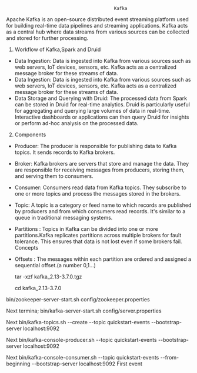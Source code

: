                                              Kafka
Apache Kafka is an open-source distributed event streaming platform used for building real-time data pipelines and streaming applications. Kafka acts as a central hub where data streams from various sources can be collected and stored for further processing.
1. Workflow of Kafka,Spark and Druid
* Data Ingestion: Data is ingested into Kafka from various sources such as web servers, IoT devices, sensors, etc. Kafka acts as a centralized message broker for these streams of data.
* Data Ingestion: Data is ingested into Kafka from various sources such as web servers, IoT devices, sensors, etc. Kafka acts as a centralized message broker for these streams of data.
* Data Storage and Querying with Druid: The processed data from Spark can be stored in Druid for real-time analytics. Druid is particularly useful for aggregating and querying large volumes of data in real-time. Interactive dashboards or applications can then query Druid for insights or perform ad-hoc analysis on the processed data.
2. Components
* Producer: The producer is responsible for publishing data to Kafka topics. It sends records to Kafka brokers.
* Broker: Kafka brokers are servers that store and manage the data. They are responsible for receiving messages from producers, storing them, and serving them to consumers.
* Consumer: Consumers read data from Kafka topics. They subscribe to one or more topics and process the messages stored in the brokers.
* Topic: A topic is a category or feed name to which records are published by producers and from which consumers read records. It's similar to a queue in traditional messaging systems.
* Partitions : Topics in Kafka can be divided into one or more partitions.Kafka replicates partitions across multiple brokers for fault tolerance. This ensures that data is not lost even if some brokers fail.
Concepts
* Offsets : The messages within each partition are ordered and assigned a sequential offset.(a number 0,1...)

  
   tar -xzf kafka_2.13-3.7.0.tgz

   cd kafka_2.13-3.7.0

bin/zookeeper-server-start.sh config/zookeeper.properties

Next termina;
bin/kafka-server-start.sh config/server.properties

Next
bin/kafka-topics.sh --create --topic quickstart-events --bootstrap-server localhost:9092

Next
bin/kafka-console-producer.sh --topic quickstart-events --bootstrap-server localhost:9092

Next
bin/kafka-console-consumer.sh --topic quickstart-events --from-beginning --bootstrap-server localhost:9092
First event


